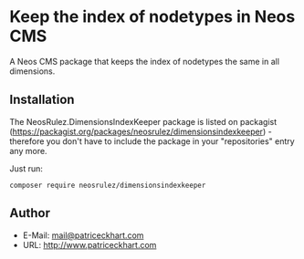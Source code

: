# Keep the index of nodetypes in Neos CMS

A Neos CMS package that keeps the index of nodetypes the same in all dimensions.

## Installation

The NeosRulez.DimensionsIndexKeeper package is listed on packagist (https://packagist.org/packages/neosrulez/dimensionsindexkeeper) - therefore you don't have to include the package in your "repositories" entry any more.

Just run:

```
composer require neosrulez/dimensionsindexkeeper
```

## Author

* E-Mail: mail@patriceckhart.com
* URL: http://www.patriceckhart.com 